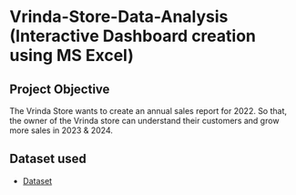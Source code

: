 # Vrinda-Store-Data-Analysis (Interactive Dashboard creation using MS Excel)

## Project Objective
The Vrinda Store wants to create an annual sales report for 2022. So that, the owner of the Vrinda store can understand their customers and grow more sales in 2023 & 2024.

## Dataset used
- <a href="https://github.com/Meenal-Gupta02/Excel-Online-Store-Dashboard/blob/main/Vrinda%20Store%20Data%20Analysis.xlsx">Dataset</a>


